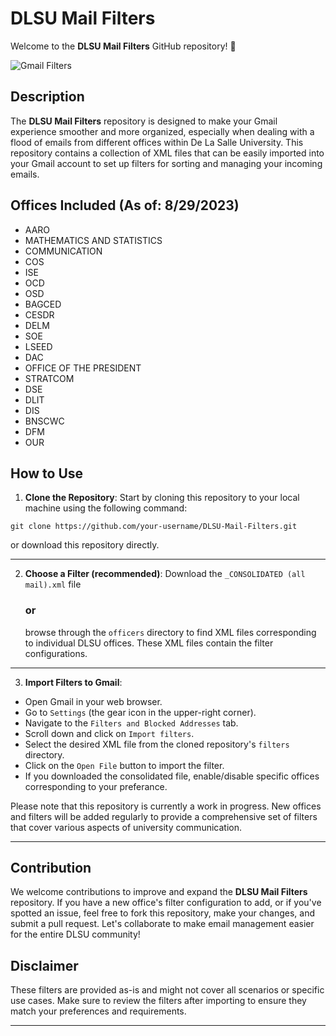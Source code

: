 # DLSU Mail Filters

Welcome to the **DLSU Mail Filters** GitHub repository! 📧

![Gmail Filters](https://img.shields.io/badge/Gmail-Filters-blue.svg)

## Description

The **DLSU Mail Filters** repository is designed to make your Gmail experience smoother and more organized, especially when dealing with a flood of emails from different offices within De La Salle University. This repository contains a collection of XML files that can be easily imported into your Gmail account to set up filters for sorting and managing your incoming emails.

## Offices Included (As of: 8/29/2023)
- AARO
- MATHEMATICS AND STATISTICS
- COMMUNICATION
- COS
- ISE
- OCD
- OSD
- BAGCED
- CESDR
- DELM
- SOE
- LSEED
- DAC
- OFFICE OF THE PRESIDENT
- STRATCOM
- DSE
- DLIT
- DIS
- BNSCWC
- DFM
- OUR

## How to Use

1. **Clone the Repository**: Start by cloning this repository to your local machine using the following command:

```shell
git clone https://github.com/your-username/DLSU-Mail-Filters.git
 ```

or download this repository directly.

---

2. **Choose a Filter (recommended)**: Download the `_CONSOLIDATED (all mail).xml` file
   ### or
   browse through the `officers` directory to find XML files corresponding to individual DLSU offices. These XML files contain the filter configurations.

---

3. **Import Filters to Gmail**:
- Open Gmail in your web browser.
- Go to `Settings` (the gear icon in the upper-right corner).
- Navigate to the `Filters and Blocked Addresses` tab.
- Scroll down and click on `Import filters`.
- Select the desired XML file from the cloned repository's `filters` directory.
- Click on the `Open File` button to import the filter.
- If you downloaded the consolidated file, enable/disable specific offices corresponding to your preferance.

Please note that this repository is currently a work in progress. New offices and filters will be added regularly to provide a comprehensive set of filters that cover various aspects of university communication.

---

## Contribution

We welcome contributions to improve and expand the **DLSU Mail Filters** repository. If you have a new office's filter configuration to add, or if you've spotted an issue, feel free to fork this repository, make your changes, and submit a pull request. Let's collaborate to make email management easier for the entire DLSU community!

## Disclaimer

These filters are provided as-is and might not cover all scenarios or specific use cases. Make sure to review the filters after importing to ensure they match your preferences and requirements.

---
